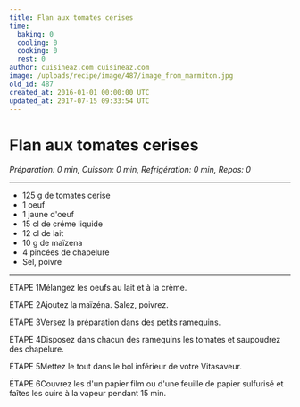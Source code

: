 ```yaml
---
title: Flan aux tomates cerises
time:
  baking: 0
  cooling: 0
  cooking: 0
  rest: 0
author: cuisineaz.com cuisineaz.com
image: /uploads/recipe/image/487/image_from_marmiton.jpg
old_id: 487
created_at: 2016-01-01 00:00:00 UTC
updated_at: 2017-07-15 09:33:54 UTC
---
```


# Flan aux tomates cerises

_Préparation: 0 min, Cuisson: 0 min, Refrigération: 0 min, Repos: 0_

---

- 125 g de tomates cerise
- 1 oeuf
- 1 jaune d'oeuf
- 15 cl de créme liquide
- 12 cl de lait
- 10 g de maïzena
- 4 pincées de chapelure
- Sel, poivre

---

ÉTAPE 1Mélangez les oeufs au lait et à la crème.

ÉTAPE 2Ajoutez la maïzéna. Salez, poivrez.

ÉTAPE 3Versez la préparation dans des petits ramequins.

ÉTAPE 4Disposez dans chacun des ramequins les tomates et saupoudrez des chapelure.

ÉTAPE 5Mettez le tout dans le bol inférieur de votre Vitasaveur.

ÉTAPE 6Couvrez les d'un papier film ou d'une feuille de papier sulfurisé et faîtes les cuire à la vapeur pendant 15 min.
